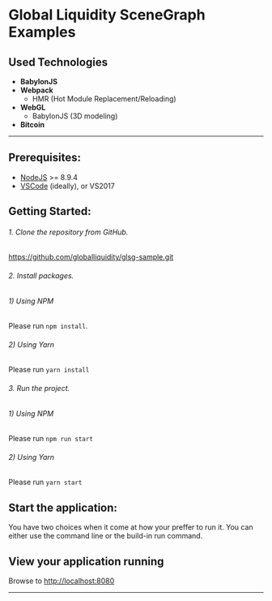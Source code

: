 # Global Liquidity SceneGraph Examples

## Used Technologies

- **BabylonJS**
- **Webpack**
  - HMR (Hot Module Replacement/Reloading)
- **WebGL** 
  - BabylonJS (3D modeling)
- **Bitcoin** 
---

## Prerequisites:
 * [NodeJS](https://nodejs.org/) >= 8.9.4
 * [VSCode](https://code.visualstudio.com/) (ideally), or VS2017

## Getting Started:
###### 1. Clone the repository from GitHub.  
https://github.com/globalliquidity/glsg-sample.git
###### 2. Install packages.  
###### 1) Using NPM
Please run `npm install`.
###### 2) Using Yarn
Please run `yarn install`
###### 3. Run the project.  
###### 1) Using NPM
Please run `npm run start`
###### 2) Using Yarn
Please run `yarn start`

## Start the application:
You have two choices when it come at how your preffer to run it. You can either use the command line or the build-in run command.

## View your application running
Browse to [http://localhost:8080](http://localhost:8080)

----